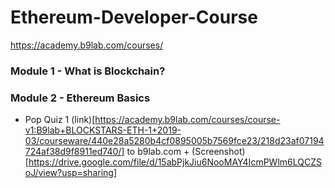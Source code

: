 # Ethereum-Developer-Course
https://academy.b9lab.com/courses/


### Module 1 - What is Blockchain?

### Module 2 - Ethereum Basics

- Pop Quiz 1 (link)[https://academy.b9lab.com/courses/course-v1:B9lab+BLOCKSTARS-ETH-1+2019-03/courseware/440e28a5280b4cf0895005b7569fce23/218d23af07194724af38d9f8911ed740/] to b9lab.com + (Screenshot)[https://drive.google.com/file/d/15abPjkJiu6NooMAY4IcmPWlm6LQCZSoJ/view?usp=sharing]
